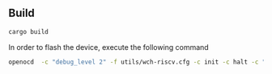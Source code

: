 ## Build

```bash
cargo build
```

In order to flash the device, execute the following command

```bash
openocd  -c "debug_level 2" -f utils/wch-riscv.cfg -c init -c halt -c "program {target/riscv32imfc-unknown-none-elf/debug/dumper} verify reset" -c shutdown
```